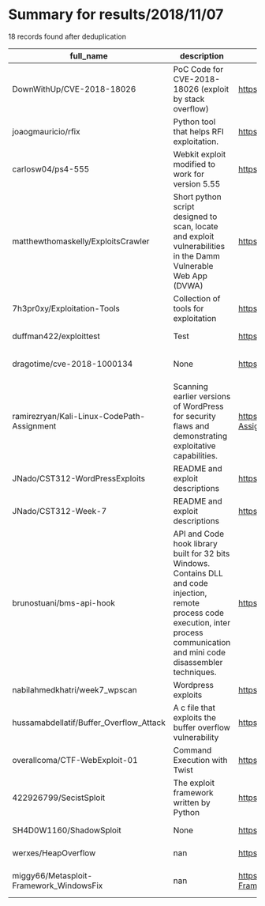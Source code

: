 
# Summary for results/2018/11/07
    
18 records found after deduplication

| full_name | description | html_url | matched_list | matched_count | pushed_at | size | stargazers_count | language | forks_count | vul_ids |
|--------------------------------------------|-----------------------------------------------------------------------------------------------------------------------------------------------------------------------------------------|---------------------------------------------------------------|----------------------------------|-----------------|---------------------------|--------|--------------------|------------|---------------|----------------------|
| DownWithUp/CVE-2018-18026 | PoC Code for CVE-2018-18026 (exploit by stack overflow) | https://github.com/DownWithUp/CVE-2018-18026 | ['cve poc', 'cve-2', 'exploit'] | 3 | 2018-11-07 04:00:59+00:00 | 7 | 5 | C | 0 | ['CVE-2018-18026'] |
| joaogmauricio/rfix | Python tool that helps RFI exploitation. | https://github.com/joaogmauricio/rfix | ['exploit'] | 1 | 2018-11-07 13:24:39+00:00 | 16 | 1 | Python | 1 | [] |
| carlosw04/ps4-555 | Webkit exploit modified to work for version 5.55 | https://github.com/carlosw04/ps4-555 | ['exploit'] | 1 | 2018-11-07 18:54:11+00:00 | 150 | 0 | JavaScript | 0 | [] |
| matthewthomaskelly/ExploitsCrawler | Short python script designed to scan, locate and exploit vulnerabilities in the Damm Vulnerable Web App (DVWA) | https://github.com/matthewthomaskelly/ExploitsCrawler | ['exploit'] | 1 | 2018-11-07 20:20:59+00:00 | 126 | 1 | Python | 1 | [] |
| 7h3pr0xy/Exploitation-Tools | Collection of tools for exploitation | https://github.com/7h3pr0xy/Exploitation-Tools | ['exploit'] | 1 | 2018-11-07 09:06:13+00:00 | 47 | 2 | | 2 | [] |
| duffman422/exploittest | Test | https://github.com/duffman422/exploittest | ['exploit'] | 1 | 2018-11-07 06:28:17+00:00 | 0 | 0 | | 0 | [] |
| dragotime/cve-2018-1000134 | None | https://github.com/dragotime/cve-2018-1000134 | ['cve-2'] | 1 | 2018-11-07 06:22:48+00:00 | 0 | 0 | | 0 | ['CVE-2018-1000134'] |
| ramirezryan/Kali-Linux-CodePath-Assignment | Scanning earlier versions of WordPress for security flaws and demonstrating exploitative capabilities. | https://github.com/ramirezryan/Kali-Linux-CodePath-Assignment | ['exploit'] | 1 | 2018-11-07 06:40:13+00:00 | 630 | 0 | | 0 | [] |
| JNado/CST312-WordPressExploits | README and exploit descriptions | https://github.com/JNado/CST312-WordPressExploits | ['exploit'] | 1 | 2018-11-07 05:34:58+00:00 | 2 | 0 | | 0 | [] |
| JNado/CST312-Week-7 | README and exploit descriptions | https://github.com/JNado/CST312-Week-7 | ['exploit'] | 1 | 2018-11-07 05:30:57+00:00 | 0 | 0 | | 0 | [] |
| brunostuani/bms-api-hook | API and Code hook library built for 32 bits Windows. Contains DLL and code injection, remote process code execution, inter process communication and mini code disassembler techniques. | https://github.com/brunostuani/bms-api-hook | ['remote code execution'] | 1 | 2018-11-07 04:53:35+00:00 | 35 | 1 | Pascal | 0 | [] |
| nabilahmedkhatri/week7_wpscan | Wordpress exploits | https://github.com/nabilahmedkhatri/week7_wpscan | ['exploit'] | 1 | 2018-11-07 04:39:03+00:00 | 3258 | 0 | | 0 | [] |
| hussamabdellatif/Buffer_Overflow_Attack | A c file that exploits the buffer overflow vulnerability | https://github.com/hussamabdellatif/Buffer_Overflow_Attack | ['exploit'] | 1 | 2018-11-07 18:51:41+00:00 | 3 | 0 | C | 0 | [] |
| overallcoma/CTF-WebExploit-01 | Command Execution with Twist | https://github.com/overallcoma/CTF-WebExploit-01 | ['exploit'] | 1 | 2018-11-07 16:17:28+00:00 | 9 | 0 | C++ | 0 | [] |
| 422926799/SecistSploit | The exploit framework written by Python | https://github.com/422926799/SecistSploit | ['exploit', 'sploit'] | 2 | 2018-11-07 23:40:14+00:00 | 1754 | 0 | Python | 1 | [] |
| SH4D0W1160/ShadowSploit | None | https://github.com/SH4D0W1160/ShadowSploit | ['sploit'] | 1 | 2018-11-07 09:21:54+00:00 | 7 | 0 | Python | 0 | [] |
| werxes/HeapOverflow | nan | https://github.com/werxes/HeapOverflow | ['heap overflow'] | 1 | 2018-11-07 15:02:19+00:00 | 29 | 0 | Java | 0 | [] |
| miggy66/Metasploit-Framework_WindowsFix | nan | https://github.com/miggy66/Metasploit-Framework_WindowsFix | ['metasploit module OR payload'] | 1 | 2018-11-07 12:32:38+00:00 | 39 | 0 | nan | 0 | [] |
